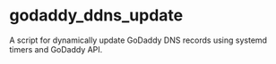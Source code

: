 # godaddy_ddns_update

A script for dynamically update GoDaddy DNS records using systemd timers and GoDaddy API.
